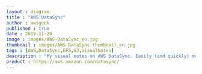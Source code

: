 ```yaml
---
layout : diagram
title : "AWS DataSync"
author : awsgeek
published : true
date : 2019-11-20
image : images/AWS-DataSync_en.jpg
thumbnail : images/AWS-DataSync-thumbnail_en.jpg
tags : [AWS,DataSync,EFS,S3,VisualNotes]
description : "My visual notes on AWS DataSync. Easily (and quickly) move data between your on-premises storage and Amazon EFS or S3"
product : https://aws.amazon.com/datasync/
---
```

